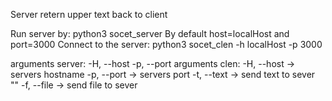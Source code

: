 Server retern upper text back to client

Run server by:
python3 socet_server
By default host=localHost and port=3000
Connect to the server:
python3 socet_clen -h localHost -p 3000

arguments server:
-H, --host 
-p, --port
arguments clen:
-H, --host -> servers hostname
-p, --port -> servers port
-t, --text -> send text to sever ""
-f, --file -> send file to sever